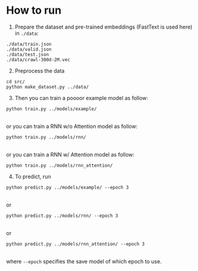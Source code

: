 # How to run

1. Prepare the dataset and pre-trained embeddings (FastText is used here) in `./data`:

```
./data/train.json
./data/valid.json
./data/test.json
./data/crawl-300d-2M.vec
```

2. Preprocess the data
```
cd src/
python make_dataset.py ../data/
```

3. Then you can train a poooor example model as follow:
```
python train.py ../models/example/
```
<br /> or you can train a RNN w/o Attention model as follow:
```
python train.py ../models/rnn/
```
<br /> or you can train a RNN w/ Attention model as follow:
```
python train.py ../models/rnn_attention/
```
4. To predict, run
```
python predict.py ../models/example/ --epoch 3
```
<br /> or 
```
python predict.py ../models/rnn/ --epoch 3
```
<br /> or
```
python predict.py ../models/rnn_attention/ --epoch 3
```
<br /> where `--epoch` specifies the save model of which epoch to use.
